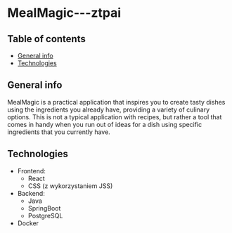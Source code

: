 # MealMagic---ztpai

## Table of contents
* [General info](#general-info)
* [Technologies](#technologies)

## General info
MealMagic is a practical application that inspires you to create tasty dishes using the ingredients you already have, providing a variety of culinary options. This is not a typical application with recipes, but rather a tool that comes in handy when you run out of ideas for a dish using specific ingredients that you currently have.

## Technologies
- Frontend:
  - React
  - CSS (z wykorzystaniem JSS)
- Backend:
  - Java
  - SpringBoot
  - PostgreSQL
- Docker
